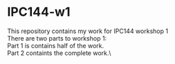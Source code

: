 # IPC144-w1
This repository contains my work for IPC144 workshop 1\
There are two parts to workshop 1:\
Part 1 is contains half of the work.\
Part 2 containts the complete work.\
